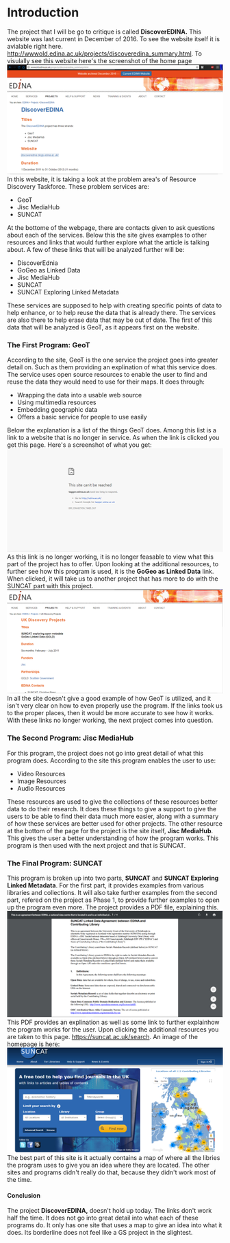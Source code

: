 
# Introduction

The project that I will be go to critique is called **DiscoverEDINA.** This website was last current in December of 2016. To see the website itself it is avialable right here. http://wwwold.edina.ac.uk/projects/discoveredina_summary.html. To visulally see this website here's the screenshot of the home page 
![DiscoverEDINA](images/JAScreenshot1.PNG "DiscoverEdina Homepage")
In this website, it is taking a look at the problem area's of Resource Discovery Taskforce. These problem services are:
 * GeoT
 * Jisc MediaHub
 * SUNCAT
  
 At the bottome of the webpage, there are contacts given to ask questions about each of the services. Below this the site gives examples to other resources and links that would further explore what the article is talking about. A few of these links that will be analyzed further will be:
* DiscoverEdnia
* GoGeo as Linked Data
* Jisc MediaHub
* SUNCAT
* SUNCAT Exploring Linked Metadata
 
 These services are supposed to help with creating specific points of data to help enhance, or to help reuse the data that is already there. The services are also there to help erase data that may be out of date. The first of this data that will be analyzed is GeoT, as it appears first on the website.

### The First Program: GeoT

According to the site, GeoT is the one service the project goes into greater detail on. Such as them providing an explination of what this service does. The service uses open source resources to enable the user to find and reuse the data they would need to use for their maps. It does through:
* Wrapping the data into a usable web source
* Using multimedia resources
* Embedding geographic data 
* Offers a basic service for people to use easily

Below the explanation is a list of the things GeoT does. Among this list is a link to a website that is no longer in service. As when the link is clicked you get this page. Here's a screenshot of what you get: 
![Website no longer working](images/JAScreenshot2.PNG "Website no longer working")
As this link is no longer working, it is no longer feasable to view what this part of the project has to offer. 
Upon looking at the additional resources, to further see how this program is used, it is the **GoGeo as Linked Data** link. When clicked, it will take us to another project that has more to do with the SUNCAT part with this project. 
![SUNCAT Project](images/JAScreenshot3.PNG "Other Project")
In all the site doesn't give a good example of how GeoT is utilized, and it isn't very clear on how to even properly use the program. If the links took us to the proper places, then it would be more accurate to see how it works. With these links no longer working, the next project comes into question. 

### The Second Program: Jisc MediaHub

For this program, the project does not go into great detail of what this program does. According to the site this program enables the user to use:
* Video Resources
* Image Resources
* Audio Resources

These resources are used to give the collections of these resources better data to do their research. It does these things to give a support to give the users to be able to find their data much more easier, along with a summary of how these services are better used for other projects. The other resource at the bottom of the page for the project is the site itself, **Jisc MediaHub**. This gives the user a better understanding of how the program works. This program is then used with the next project and that is SUNCAT.

### The Final Program: SUNCAT

This program is broken up into two parts, **SUNCAT** and **SUNCAT Exploring Linked Metadata**. For the first part, it provides examples from various libraries and collections. It will also take further examples from the second part, refered on the project as Phase 1, to provide further examples to open up the program even more. The project provides a PDF file, explaining this. 
![PDF file](images/JAScreenshot4.PNG "PDF explaining the program")
This PDF provides an explination as well as some link to further explainhow the program works for the user. 
Upon clicking the additional resources you are taken to this page. https://suncat.ac.uk/search. An image of the homepage is here: 
![Working Home Page](images/JAScreenshot5.PNG "Working page with a map")
The best part of this site is it actually contains a map of where all the libries the program uses to give you an idea where they are located. The other sites and programs didn't really do that, because they didn't work most of the time.

#### Conclusion

The project **DiscoverEDINA,** doesn't hold up today. The links don't work half the time. It does not go into great detail into what each of these programs do. It only has one site that uses a map to give an idea into what it does. Its borderline does not feel like a GS project in the slightest.
